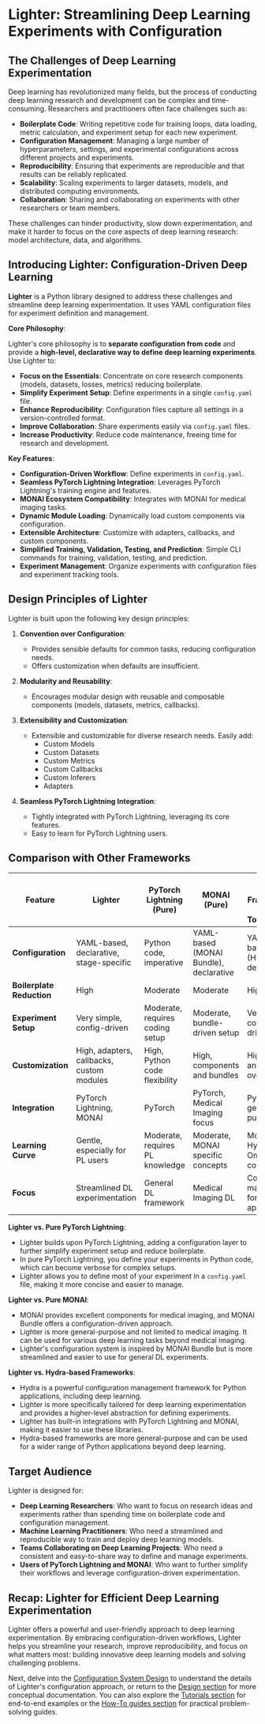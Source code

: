# Lighter: Streamlining Deep Learning Experiments with Configuration

## The Challenges of Deep Learning Experimentation

Deep learning has revolutionized many fields, but the process of conducting deep learning research and development can be complex and time-consuming. Researchers and practitioners often face challenges such as:

*   **Boilerplate Code**: Writing repetitive code for training loops, data loading, metric calculation, and experiment setup for each new experiment.
*   **Configuration Management**: Managing a large number of hyperparameters, settings, and experimental configurations across different projects and experiments.
*   **Reproducibility**: Ensuring that experiments are reproducible and that results can be reliably replicated.
*   **Scalability**: Scaling experiments to larger datasets, models, and distributed computing environments.
*   **Collaboration**: Sharing and collaborating on experiments with other researchers or team members.

These challenges can hinder productivity, slow down experimentation, and make it harder to focus on the core aspects of deep learning research: model architecture, data, and algorithms.

## Introducing Lighter: Configuration-Driven Deep Learning

**Lighter** is a Python library designed to address these challenges and streamline deep learning experimentation. It uses YAML configuration files for experiment definition and management.

**Core Philosophy**:

Lighter's core philosophy is to **separate configuration from code** and provide a **high-level, declarative way to define deep learning experiments**. Use Lighter to:

*   **Focus on the Essentials**: Concentrate on core research components (models, datasets, losses, metrics) reducing boilerplate.
*   **Simplify Experiment Setup**: Define experiments in a single `config.yaml` file.
*   **Enhance Reproducibility**: Configuration files capture all settings in a version-controlled format.
*   **Improve Collaboration**: Share experiments easily via `config.yaml` files.
*   **Increase Productivity**: Reduce code maintenance, freeing time for research and development.

**Key Features**:

*   **Configuration-Driven Workflow**: Define experiments in `config.yaml`.
*   **Seamless PyTorch Lightning Integration**: Leverages PyTorch Lightning's training engine and features.
*   **MONAI Ecosystem Compatibility**: Integrates with MONAI for medical imaging tasks.
*   **Dynamic Module Loading**: Dynamically load custom components via configuration.
*   **Extensible Architecture**: Customize with adapters, callbacks, and custom components.
*   **Simplified Training, Validation, Testing, and Prediction**: Simple CLI commands for training, validation, testing, and prediction.
*   **Experiment Management**: Organize experiments with configuration files and experiment tracking tools.

## Design Principles of Lighter

Lighter is built upon the following key design principles:

1.  **Convention over Configuration**:

    *   Provides sensible defaults for common tasks, reducing configuration needs.
    *   Offers customization when defaults are insufficient.

2.  **Modularity and Reusability**:

    *   Encourages modular design with reusable and composable components (models, datasets, metrics, callbacks).

3.  **Extensibility and Customization**:

    *   Extensible and customizable for diverse research needs. Easily add:
        *   Custom Models
        *   Custom Datasets
        *   Custom Metrics
        *   Custom Callbacks
        *   Custom Inferers
        *   Adapters

4.  **Seamless PyTorch Lightning Integration**:

    *   Tightly integrated with PyTorch Lightning, leveraging its core features.
    *   Easy to learn for PyTorch Lightning users.

## Comparison with Other Frameworks

| Feature                | Lighter                                  | PyTorch Lightning (Pure)                 | MONAI (Pure)                           | Hydra-based Frameworks (e.g., TorchHydra) |
| ---------------------- | ---------------------------------------- | ---------------------------------------- | -------------------------------------- | ----------------------------------------- |
| **Configuration**      | YAML-based, declarative, stage-specific | Python code, imperative                  | YAML-based (MONAI Bundle), declarative | YAML-based (Hydra), declarative           |
| **Boilerplate Reduction** | High                                     | Moderate                                 | Moderate                               | High                                      |
| **Experiment Setup**   | Very simple, config-driven               | Moderate, requires coding setup           | Moderate, bundle-driven setup          | Very simple, config-driven                |
| **Customization**      | High, adapters, callbacks, custom modules | High, Python code flexibility            | High, components and bundles           | High, plugins and overrides               |
| **Integration**        | PyTorch Lightning, MONAI                 | PyTorch                                  | PyTorch, Medical Imaging focus         | PyTorch, general purpose                  |
| **Learning Curve**     | Gentle, especially for PL users          | Moderate, requires PL knowledge          | Moderate, MONAI specific concepts      | Moderate, Hydra and OmegaConf concepts    |
| **Focus**              | Streamlined DL experimentation           | General DL framework                     | Medical Imaging DL                     | Config management for Python apps         |

**Lighter vs. Pure PyTorch Lightning**:

*   Lighter builds upon PyTorch Lightning, adding a configuration layer to further simplify experiment setup and reduce boilerplate.
*   In pure PyTorch Lightning, you define your experiments in Python code, which can become verbose for complex setups.
*   Lighter allows you to define most of your experiment in a `config.yaml` file, making it more concise and easier to manage.

**Lighter vs. Pure MONAI**:

*   MONAI provides excellent components for medical imaging, and MONAI Bundle offers a configuration-driven approach.
*   Lighter is more general-purpose and not limited to medical imaging. It can be used for various deep learning tasks beyond medical imaging.
*   Lighter's configuration system is inspired by MONAI Bundle but is more streamlined and easier to use for general DL experiments.

**Lighter vs. Hydra-based Frameworks**:

*   Hydra is a powerful configuration management framework for Python applications, including deep learning.
*   Lighter is more specifically tailored for deep learning experimentation and provides a higher-level abstraction for defining experiments.
*   Lighter has built-in integrations with PyTorch Lightning and MONAI, making it easier to use these libraries.
*   Hydra-based frameworks are more general-purpose and can be used for a wider range of Python applications beyond deep learning.

## Target Audience

Lighter is designed for:

*   **Deep Learning Researchers**: Who want to focus on research ideas and experiments rather than spending time on boilerplate code and configuration management.
*   **Machine Learning Practitioners**: Who need a streamlined and reproducible way to train and deploy deep learning models.
*   **Teams Collaborating on Deep Learning Projects**: Who need a consistent and easy-to-share way to define and manage experiments.
*   **Users of PyTorch Lightning and MONAI**: Who want to further simplify their workflows and leverage configuration-driven experimentation.

## Recap: Lighter for Efficient Deep Learning Experimentation

Lighter offers a powerful and user-friendly approach to deep learning experimentation. By embracing configuration-driven workflows, Lighter helps you streamline your research, improve reproducibility, and focus on what matters most: building innovative deep learning models and solving challenging problems.

Next, delve into the [Configuration System Design](../design/02_configuration_system.md) to understand the details of Lighter's configuration approach, or return to the [Design section](../design/01_overview.md) for more conceptual documentation. You can also explore the [Tutorials section](../tutorials/01_configuration_basics.md) for end-to-end examples or the [How-To guides section](../how-to/01_custom_project_modules.md) for practical problem-solving guides.
